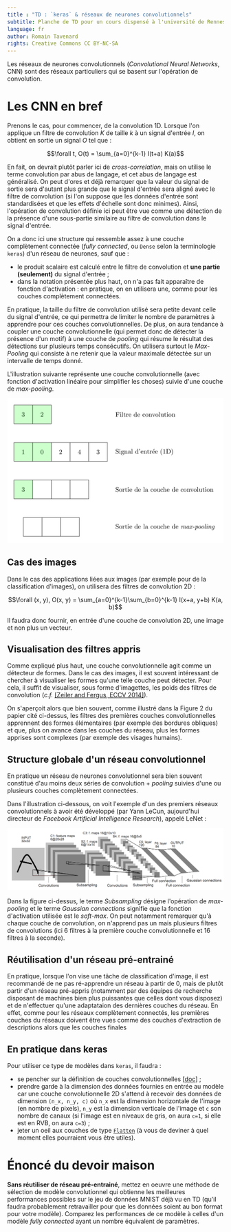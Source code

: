 ```yaml
---
title : "TD : `keras` & réseaux de neurones convolutionnels"
subtitle: Planche de TD pour un cours dispensé à l'université de Rennes 2
language: fr
author: Romain Tavenard
rights: Creative Commons CC BY-NC-SA
---
```


Les réseaux de neurones convolutionnels (_Convolutional Neural Networks_, CNN)
sont des réseaux particuliers qui se basent sur l'opération de convolution.

# Les CNN en bref

Prenons le cas, pour commencer, de la convolution 1D.
Lorsque l'on applique un filtre de convolution $K$ de taille $k$ à un signal
d'entrée $I$, on obtient en sortie un signal $O$ tel que :

$$\forall t, O(t) = \sum_{a=0}^{k-1} I(t+a) K(a)$$

En fait, on devrait plutôt parler ici de _cross-correlation_, mais on utilise
le terme convolution par abus de langage, et cet abus de langage est
généralisé.
On peut d'ores et déjà remarquer que la valeur du signal de sortie sera d'autant
plus grande que le signal d'entrée sera aligné avec le filtre de convolution
(si l'on suppose que les données d'entrée sont standardisées et que les effets
d'échelle sont donc minimes).
Ainsi, l'opération de convolution définie ici peut être vue comme une
détection de la présence d'une sous-partie similaire au filtre de convolution
dans le signal d'entrée.


On a donc ici une structure qui ressemble assez à une couche complètement
connectée (_fully connected_, ou `Dense` selon la terminologie `keras`) d'un
réseau de neurones, sauf que :

* le produit scalaire est calculé entre le filtre de convolution et **une partie
(seulement)** du signal d'entrée ;
* dans la notation présentée plus haut, on n'a pas fait apparaître de fonction
d'activation : en pratique, on en utilisera une, comme pour les couches
complètement connectées.

En pratique, la taille du filtre de convolution utilisé sera petite devant celle
du signal d'entrée, ce qui permettra de limiter le nombre de paramètres à
apprendre pour ces couches convolutionnelles.
De plus, on aura tendance à coupler une couche convolutionnelle (qui permet donc
    de détecter la présence d'un motif) à une couche de _pooling_ qui résume le
résultat des détections sur plusieurs temps consécutifs.
On utilisera surtout le _Max-Pooling_ qui consiste à ne retenir que la valeur
maximale détectée sur un intervalle de temps donné.

L'illustration suivante représente une couche convolutionnelle (avec fonction
    d'activation linéaire pour simplifier les choses) suivie d'une couche de
_max-pooling_.

![halfwidth](img/anim-cnn.gif "Couche de convolution et max-pooling")
<br />

## Cas des images

Dans le cas des applications liées aux images (par exemple pour de la
    classification d'images), on utilisera des filtres de convolution 2D :

$$\forall (x, y), O(x, y) = \sum_{a=0}^{k-1}\sum_{b=0}^{k-1} I(x+a, y+b) K(a, b)$$

Il faudra donc fournir, en entrée d'une couche de convolution 2D, une image et
non plus un vecteur.

## Visualisation des filtres appris

Comme expliqué plus haut, une couche convolutionnelle agit comme un détecteur
de formes. Dans le cas des images, il est souvent intéressant de chercher à
visualiser les formes qu'une telle couche peut détecter.
Pour cela, il suffit de visualiser, sous forme d'imagettes, les poids des
filtres de convolution (_c.f._
[[Zeiler and Fergus, ECCV 2014]](https://cs.nyu.edu/~fergus/papers/zeilerECCV2014.pdf)).

On s'aperçoit alors que bien souvent, comme illustré dans la Figure 2 du papier
cité ci-dessus, les filtres des premières couches
convolutionnelles apprennent des formes élémentaires (par exemple des bordures
    obliques) et que, plus on avance dans les couches du réseau, plus les
formes apprises sont complexes (par exemple des visages humains).

## Structure globale d'un réseau convolutionnel

En pratique un réseau de neurones convolutionnel sera bien souvent constitué
d'au moins deux séries de convolution + _pooling_ suivies d'une ou plusieurs
couches complètement connectées.

Dans l'illustration ci-dessous, on voit l'exemple d'un des premiers réseaux
convolutionnels à avoir été développé (par Yann LeCun, aujourd'hui directeur de
_Facebook Artificial Intelligence Research_), appelé LeNet :

![fullwidth](img/lenet.png "Réseau LeNet")
<br />

Dans la figure ci-dessus, le terme _Subsampling_ désigne l'opération de
_max-pooling_ et le terme _Gaussian connections_ signifie que la fonction
d'activation utilisée est le _soft-max_.
On peut notamment remarquer qu'à chaque couche de convolution, on n'apprend pas
un mais plusieurs filtres de convolutions (ici 6 filtres à la première couche
    convolutionnelle et 16 filtres à la seconde).

## Réutilisation d'un réseau pré-entrainé

En pratique, lorsque l'on vise une tâche de classification d'image, il est
recommandé de ne pas ré-apprendre un réseau à partir de 0, mais de plutôt partir
d'un réseau pré-appris (notamment par des équipes de recherche disposant de
    machines bien plus puissantes que celles dont vous disposez) et de
n'effectuer qu'une adaptataion des dernières couches du réseau.
En effet, comme pour les réseaux complètement connectés, les premières couches
du réseaux doivent être vues comme des couches d'extraction de descriptions
alors que les couches finales

## En pratique dans keras

Pour utiliser ce type de modèles dans `keras`, il faudra :

* se pencher sur la définition de couches convolutionnelles
[[doc](https://keras.io/layers/convolutional/)] ;
* prendre garde à la dimension des données fournies en entrée au modèle car une
couche convolutionnelle 2D s'attend à recevoir des données de dimension
`(n_x, n_y, c)` où `n_x` est la dimension horizontale de l'image (en nombre de
    pixels), `n_y` est la dimension verticale de l'image et `c` son nombre de
    canaux (si l'image est en niveaux de gris, on aura `c=1`, si elle est en
    RVB, on aura `c=3`) ;
* jeter un oeil aux couches de type
[`Flatten`](https://keras.io/layers/core/#flatten) (à vous de deviner à quel
    moment elles pourraient vous être utiles).

# Énoncé du devoir maison

**Sans réutiliser de réseau pré-entrainé**, mettez en oeuvre une méthode de
sélection de modèle convolutionnel qui obtienne les meilleures performances
possibles sur le jeu de données MNIST déjà vu en TD (qu'il faudra probablement
retravailler pour que les données soient au bon format pour votre modèle).
Comparez les performances de ce modèle à celles d'un modèle _fully connected_
ayant un nombre équivalent de paramètres.
